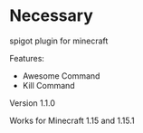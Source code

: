 # Necessary
spigot plugin for minecraft

Features:
- Awesome Command
- Kill Command

Version 1.1.0

Works for Minecraft 1.15 and 1.15.1
